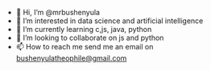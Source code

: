 - 👋 Hi, I’m @mrbushenyula
- 👀 I’m interested in data science and artificial intelligence 
- 🌱 I’m currently learning c,js, java, python
- 💞️ I’m looking to collaborate on js and python
- 📫 How to reach me send me an email on bushenyulatheophile@gmail.com

<!---
mrbushenyula/mrbushenyula is a ✨ special ✨ repository because its `README.md` (this file) appears on your GitHub profile.
You can click the Preview link to take a look at your changes.
--->
